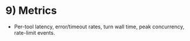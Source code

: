 # 9) Metrics

- Per-tool latency, error/timeout rates, turn wall time, peak concurrency, rate-limit events.
